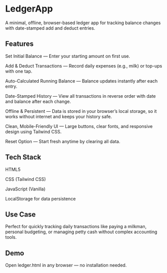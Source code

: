 # LedgerApp
A minimal, offline, browser-based ledger app for tracking balance changes with date-stamped add and deduct entries.

## Features

Set Initial Balance — Enter your starting amount on first use.

Add & Deduct Transactions — Record daily expenses (e.g., milk) or top-ups with one tap.

Auto-Calculated Running Balance — Balance updates instantly after each entry.

Date-Stamped History — View all transactions in reverse order with date and balance after each change.

Offline & Persistent — Data is stored in your browser’s local storage, so it works without internet and keeps your history safe.

Clean, Mobile-Friendly UI — Large buttons, clear fonts, and responsive design using Tailwind CSS.

Reset Option — Start fresh anytime by clearing all data.

## Tech Stack

HTML5

CSS (Tailwind CSS)

JavaScript (Vanilla)

LocalStorage for data persistence

## Use Case
Perfect for quickly tracking daily transactions like paying a milkman, personal budgeting, or managing petty cash without complex accounting tools.

## Demo
Open ledger.html in any browser — no installation needed.
